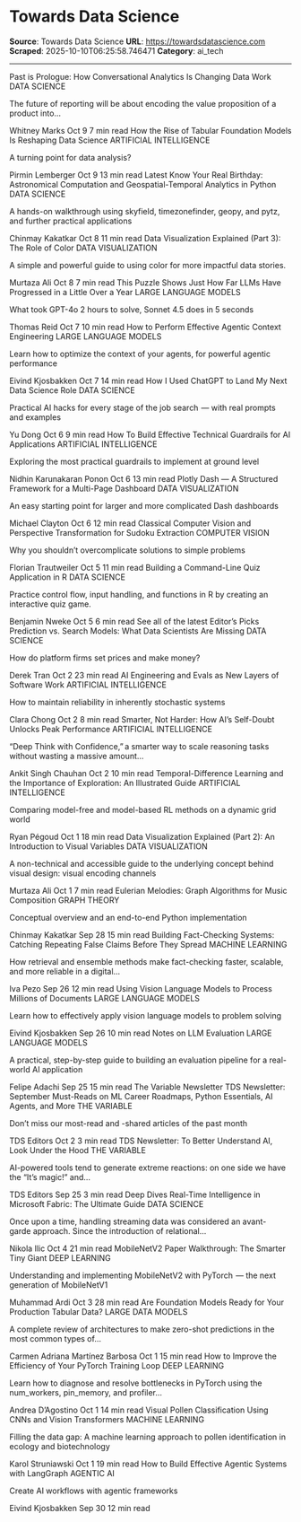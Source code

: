 # Towards Data Science

**Source**: Towards Data Science
**URL**: https://towardsdatascience.com
**Scraped**: 2025-10-10T06:25:58.746471
**Category**: ai_tech

---

Past is Prologue: How Conversational Analytics Is Changing Data Work
DATA SCIENCE

The future of reporting will be about encoding the value proposition of a product into…

Whitney Marks
Oct 9
7 min read
How the Rise of Tabular Foundation Models Is Reshaping Data Science
ARTIFICIAL INTELLIGENCE

A turning point for data analysis?

Pirmin Lemberger
Oct 9
13 min read
Latest
Know Your Real Birthday: Astronomical Computation and Geospatial-Temporal Analytics in Python
DATA SCIENCE

A hands-on walkthrough using skyfield, timezonefinder, geopy, and pytz, and further practical applications

Chinmay Kakatkar
Oct 8
11 min read
Data Visualization Explained (Part 3): The Role of Color
DATA VISUALIZATION

A simple and powerful guide to using color for more impactful data stories.

Murtaza Ali
Oct 8
7 min read
This Puzzle Shows Just How Far LLMs Have Progressed in a Little Over a Year
LARGE LANGUAGE MODELS

What took GPT-4o 2 hours to solve, Sonnet 4.5 does in 5 seconds 

Thomas Reid
Oct 7
10 min read
How to Perform Effective Agentic Context Engineering
LARGE LANGUAGE MODELS

Learn how to optimize the context of your agents, for powerful agentic performance

Eivind Kjosbakken
Oct 7
14 min read
How I Used ChatGPT to Land My Next Data Science Role
DATA SCIENCE

Practical AI hacks for every stage of the job search  — with real prompts and examples

Yu Dong
Oct 6
9 min read
How To Build Effective Technical Guardrails for AI Applications
ARTIFICIAL INTELLIGENCE

Exploring the most practical guardrails to implement at ground level

Nidhin Karunakaran Ponon
Oct 6
13 min read
Plotly Dash — A Structured Framework for a Multi-Page Dashboard
DATA VISUALIZATION

An easy starting point for larger and more complicated Dash dashboards

Michael Clayton
Oct 6
12 min read
Classical Computer Vision and Perspective Transformation for Sudoku Extraction
COMPUTER VISION

Why you shouldn’t overcomplicate solutions to simple problems

Florian Trautweiler
Oct 5
11 min read
Building a Command-Line Quiz Application in R
DATA SCIENCE

Practice control flow, input handling, and functions in R by creating an interactive quiz game.

Benjamin Nweke
Oct 5
6 min read
See all of the latest
Editor’s Picks
Prediction vs. Search Models: What Data Scientists Are Missing
DATA SCIENCE

How do platform firms set prices and make money?

Derek Tran
Oct 2
23 min read
AI Engineering and Evals as New Layers of Software Work
ARTIFICIAL INTELLIGENCE

How to maintain reliability in inherently stochastic systems

Clara Chong
Oct 2
8 min read
Smarter, Not Harder: How AI’s Self-Doubt Unlocks Peak Performance
ARTIFICIAL INTELLIGENCE

“Deep Think with Confidence,”  a smarter way to scale reasoning tasks without wasting a massive amount…

Ankit Singh Chauhan
Oct 2
10 min read
Temporal-Difference Learning and the Importance of Exploration: An Illustrated Guide
ARTIFICIAL INTELLIGENCE

Comparing model-free and model-based RL methods on a dynamic grid world

Ryan Pégoud
Oct 1
18 min read
Data Visualization Explained (Part 2): An Introduction to Visual Variables
DATA VISUALIZATION

A non-technical and accessible guide to the underlying concept behind visual design: visual encoding channels

Murtaza Ali
Oct 1
7 min read
Eulerian Melodies: Graph Algorithms for Music Composition
GRAPH THEORY

Conceptual overview and an end-to-end Python implementation

Chinmay Kakatkar
Sep 28
15 min read
Building Fact-Checking Systems: Catching Repeating False Claims Before They Spread
MACHINE LEARNING

How retrieval and ensemble methods make fact-checking faster, scalable, and more reliable in a digital…

Iva Pezo
Sep 26
12 min read
Using Vision Language Models to Process Millions of Documents
LARGE LANGUAGE MODELS

Learn how to effectively apply vision language models to problem solving

Eivind Kjosbakken
Sep 26
10 min read
Notes on LLM Evaluation
LARGE LANGUAGE MODELS

A practical, step-by-step guide to building an evaluation pipeline for a real-world AI application

Felipe Adachi
Sep 25
15 min read
The Variable Newsletter
TDS Newsletter: September Must-Reads on ML Career Roadmaps, Python Essentials, AI Agents, and More
THE VARIABLE

Don’t miss our most-read and -shared articles of the past month

TDS Editors
Oct 2
3 min read
TDS Newsletter: To Better Understand AI, Look Under the Hood
THE VARIABLE

AI-powered tools tend to generate extreme reactions: on one side we have the “It’s magic!” and…

TDS Editors
Sep 25
3 min read
Deep Dives
Real-Time Intelligence in Microsoft Fabric: The Ultimate Guide
DATA SCIENCE

Once upon a time, handling streaming data was considered an avant-garde approach. Since the introduction of relational…

Nikola Ilic
Oct 4
21 min read
MobileNetV2 Paper Walkthrough: The Smarter Tiny Giant
DEEP LEARNING

Understanding and implementing MobileNetV2 with PyTorch  — the next generation of MobileNetV1

Muhammad Ardi
Oct 3
28 min read
Are Foundation Models Ready for Your Production Tabular Data?
LARGE DATA MODELS

A complete review of architectures to make zero-shot predictions in the most common types of…

Carmen Adriana Martínez Barbosa
Oct 1
15 min read
How to Improve the Efficiency of Your PyTorch Training Loop
DEEP LEARNING

Learn how to diagnose and resolve bottlenecks in PyTorch using the num_workers, pin_memory, and profiler…

Andrea D’Agostino
Oct 1
14 min read
Visual Pollen Classification Using CNNs and Vision Transformers
MACHINE LEARNING

Filling the data gap: A machine learning approach to pollen identification in ecology and biotechnology

Karol Struniawski
Oct 1
19 min read
How to Build Effective Agentic Systems with LangGraph
AGENTIC AI

Create AI workflows with agentic frameworks

Eivind Kjosbakken
Sep 30
12 min read

